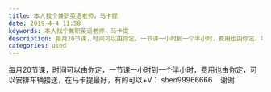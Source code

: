 ```yaml
---
title: 本人找个兼职英语老师，马卡提
date: 2019-4-4 11:58
keywords: 本人找个兼职英语老师，马卡提
description: 每月20节课，时间可以由你定，一节课一小时到一个半小时，费用也由你定，可以安排车辆接送，在马卡提最好，有的可以+V：shen99966666  谢谢
categories: used
---
```

<td class="t_f" id="postmessage_3390955">

每月20节课，时间可以由你定，一节课一小时到一个半小时，费用也由你定，可以安排车辆接送，在马卡提最好，有的可以+V： shen99966666    谢谢</td>
